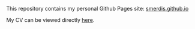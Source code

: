 This repository contains my personal Github Pages site: <a href="https://smerdis.github.io">smerdis.github.io</a>

My CV can be viewed directly <a href="https://smerdis.github.io/cv/">here</a>.
